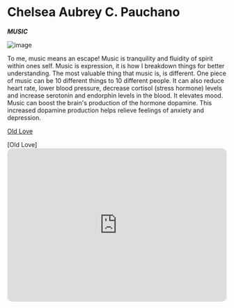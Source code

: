 # Chelsea Aubrey C. Pauchano
***MUSIC***

![image](https://user-images.githubusercontent.com/118231409/204133016-89edb526-cebd-4928-a9b9-9ba6258b9f0e.png)

To me, music means an escape! Music is tranquility and fluidity of spirit within ones self. Music is expression, it is how I breakdown things for better understanding. The most valuable thing that music is, is different. One piece of music can be 10 different things to 10 different people. It can also reduce heart rate, lower blood pressure, decrease cortisol (stress hormone) levels and increase serotonin and endorphin levels in the blood. It elevates mood. Music can boost the brain's production of the hormone dopamine. This increased dopamine production helps relieve feelings of anxiety and depression.

[Old Love](https://open.spotify.com/track/3W4U7TEgILGpq0EmquurtH?si=40f3c5d3d8a64c6f)


[Old Love]<iframe style="border-radius:12px" src="https://open.spotify.com/embed/track/3W4U7TEgILGpq0EmquurtH?utm_source=generator" width="100%" height="352" frameBorder="0" allowfullscreen="" allow="autoplay; clipboard-write; encrypted-media; fullscreen; picture-in-picture" loading="lazy"></iframe>
